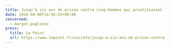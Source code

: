 ```yaml
---
title: Jusqu’à six ans de prison contre cinq-hommes qui prostituaient leurs copines
date: 2018-04-06T14:56:53+00:00
concerned:
  - margot-pugliese
press:
  title: Le Point
  url: https://www.lepoint.fr/societe/jusqu-a-six-ans-de-prison-contre-cinq-hommes-qui-prostituaient-leurs-copines-06-04-2018-2208748_23.php
---
```

